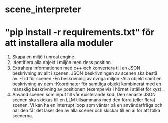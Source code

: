 # scene_interpreter
#
# "pip install -r requirements.txt" för att installera alla moduler

1.	Skapa en miljö i unreal engine
2.	Identifiera alla objekt i miljön med dess position
3.	Extrahera informationen med c++ och konvertera till en JSON beskrivning av allt i scenen.
JSON beskrivningen av scenen ska bestå av:
-Tid för scenen
-En beskrivning av övriga miljön
-Alla objekt samt en beskrivning av dem
-Koordinater för samtliga objekt kombinerat med en mänsklig beskrivning av     positionen (exempelvis i hörnet i stället för xyz).
4.   Använd scenen som input till vår existerande kod. Den senaste JSON scenen ska skickas till en LLM tillsammans med den förra (eller flera) scenen. Vi kan ha en interrupt loop som väntar på en användarfråga och när den får det läser den av alla scener och skickar till en ai för att tolka scenerna.

